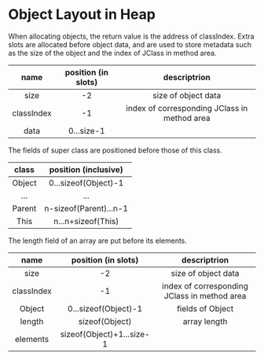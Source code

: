 # Object Layout in Heap

When allocating objects, the return value is the address of classIndex. Extra slots are allocated before object data, and are used to store metadata such as the size of the object and the index of JClass in method area.

|    name    | position (in slots) |                 descriptrion                 |
| :--------: | :-----------------: | :------------------------------------------: |
|    size    |         -2          |             size of object data              |
| classIndex |         -1          | index of corresponding JClass in method area |
|    data    |     0...size-1      |                                              |

The fields of super class are positioned before those of this class.

| class  |  position (inclusive)  |
| :----: | :--------------------: |
| Object |  0...sizeof(Object)-1  |
|  ...   |          ...           |
| Parent | n-sizeof(Parent)...n-1 |
|  This  |   n...n+sizeof(This)   |

The length field of an array are put before its elements.

|    name    |    position (in slots)    |                 descriptrion                 |
| :--------: | :-----------------------: | :------------------------------------------: |
|    size    |            -2             |             size of object data              |
| classIndex |            -1             | index of corresponding JClass in method area |
|   Object   |   0...sizeof(Object)-1    |               fields of Object               |
|   length   |      sizeof(Object)       |                 array length                 |
|  elements  | sizeof(Object)+1...size-1 |                                              |
